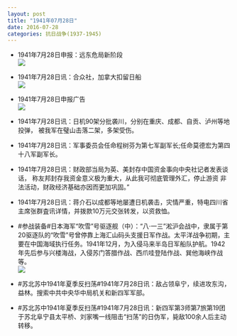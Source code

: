 ```yaml
---
layout: post
title: "1941年07月28日"
date: 2016-07-28
categories: 抗日战争(1937-1945)
---
```


<meta name="referrer" content="no-referrer" />

- 1941年7月28日申报：远东危局新阶段 <br/><img src="https://ww2.sinaimg.cn/large/aca367d8jw1f6a0nd3107j20pa0ygwzw.jpg" />

- 1941年7月28日讯：合众社，加拿大扣留日船 <br/><img src="https://ww4.sinaimg.cn/large/aca367d8jw1f69yx05tp7j20bd06v3zg.jpg" />

- 1941年7月28日申报广告 <br/><img src="https://ww1.sinaimg.cn/large/aca367d8jw1f69x6ikc32j20pg0gudlg.jpg" />

- 1941年7月28日讯：日机90架分批袭川，分别在重庆、成都、自贡、泸州等地投弹， 被我军在璧山击落二架，多架受伤。 

- 1941年7月28日讯：军事委员会任命程树芬为第七军副军长;任命莫德宏为第四十八军副军长。 

- 1941年7月28日讯：财政部当局为英、美封存中国资金事向中央社记者发表谈话， 称友邦封存我资金意义极为重大，从此我可彻底管理外汇，停止游资 非法活动，财政经济基础亦因而更加巩固。” 

- 1941年7月28日讯：蒋介石以成都等地屡遭日机袭击，灾情严重，特电四川省主席张群査讯详情，并拨款10万元交张转发，以资救恤。 

- #参战装备#日本海军“吹雪”号驱逐舰（中）：“八·一三”淞沪会战中，隶属于第20驱逐队的“吹雪”号曾停靠上海汇山码头支援日军作战。太平洋战争初期，主要在中国海域执行任务。1941年12月，为入侵马来半岛日军船队护航。1942年先后参与兴楼海战，入侵苏门答腊作战、西爪哇登陆作战、巽他海峡作战等。 <br/><img src="https://ww4.sinaimg.cn/large/aca367d8jw1f69e43kws1j20ci0crwgz.jpg" />

- #苏北苏中1941年夏季反扫荡#1941年7月28日讯：敌占领阜宁，续进攻东沟，益林。搜索中共中央华中局机关和新四军军部。 

- #苏北苏中1941年夏季反扫荡#1941年7月28日讯：新四军第3师第7旅第19团于苏北阜宁县太平桥、刘家嘴一线阻击“扫荡”的日伪军，毙敌100余人后主动转移。 


